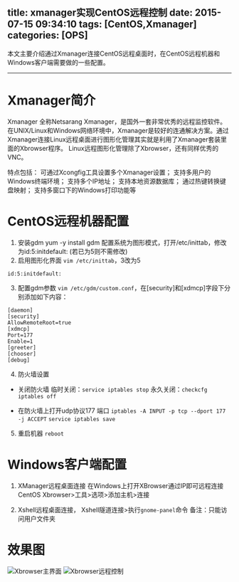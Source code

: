 title: xmanager实现CentOS远程控制
date: 2015-07-15 09:34:10
tags: [CentOS,Xmanager] 
categories: [OPS] 
---

本文主要介绍通过Xmanager连接CentOS远程桌面时，在CentOS远程机器和Windows客户端需要做的一些配置。


- - -
<!-- more -->

# Xmanager简介 
Xmanager 全称Netsarang Xmanager，是国外一套非常优秀的远程监控软件。在UNIX/Linux和Windows网络环境中，Xmanager是较好的连通解决方案。通过Xmanager连接Linux远程桌面进行图形化管理其实就是利用了Xmanager套装里面的Xbrowser程序。
Linux远程图形化管理除了Xbrowser，还有同样优秀的VNC。

特点包括：
可通过Xcongfig工具设置多个Xmanager设置；
支持多用户的Windows终端环境；
支持多个IP地址；
支持本地资源数据库；
通过热键转换键盘映射；
支持多窗口下的Windows打印功能等

# CentOS远程机器配置
1. 安装gdm
yum -y install gdm
配置系统为图形模式，打开/etc/inittab，修改为id:5:initdefault: (若已为5则不需修改)
2. 启用图形化界面
`vim /etc/inittab`，3改为5
```
id:5:initdefault:
```
3. 配置gdm参数
`vim /etc/gdm/custom.conf`，在[security]和[xdmcp]字段下分别添加如下内容：
```
[daemon]
[security]
AllowRemoteRoot=true
[xdmcp]
Port=177
Enable=1
[greeter]
[chooser]
[debug]
```

4. 防火墙设置
* 关闭防火墙
临时关闭：`service iptables stop`
永久关闭：`checkcfg iptables off`

* 在防火墙上打开udp协议177 端口
`iptables -A INPUT -p tcp --dport 177 -j ACCEPT`
`service iptables save`


5. 重启机器
`reboot`

# Windows客户端配置
1. XManager远程桌面连接
在Windows上打开XBrowser通过IP即可远程连接CentOS
Xbrowser>工具>选项>添加主机>连接

2. Xshell远程桌面连接，
Xshell隧道连接>执行`gnome-panel`命令
备注：只能访问用户文件夹

# 效果图
![Xbrowser主界面](Xbrowser主界面.png)
![Xbrowser远程控制](Xbrowser远程控制.png)